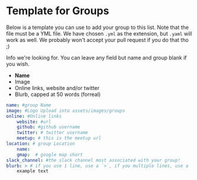 # Template for Groups

Below is a template you can use to add your group to this list. Note that the file must be a YML file. We have chosen `.yml` as the extension, but `.yaml` will work as well. We probably won't accept your pull request if you do that tho ;)

Info we're looking for. You can leave any field but name and group blank if you wish.

- **Name**
- Image
- Online links, website and/or twitter
- Blurb, capped at 50 words (forreal)

````yaml
name: #group Name
image: #Logo Upload into assets/images/groups
online: #Online links
    website: #url
    github: #github username
    twitter: # twitter username
    meetup: # this is the meetup url  
location: # group Location
    name: 
    gmap:  # google map short 
slack_channel: #the slack channel most associated with your group!
blurb: > # if you use 1 line, use a `>`, if you multiple lines, use a `|` here, then ensure that you indent! good yaml syntax.
    example text
````
